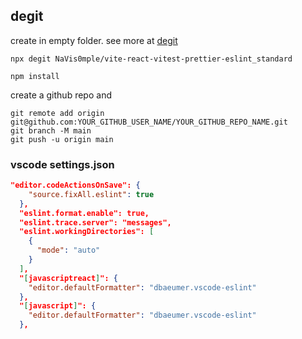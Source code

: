 ## degit 
create in empty folder. see more at [degit](https://github.com/Rich-Harris/degit) 
```
npx degit NaVis0mple/vite-react-vitest-prettier-eslint_standard
```
```
npm install
```
create a github repo and 
```git
git remote add origin git@github.com:YOUR_GITHUB_USER_NAME/YOUR_GITHUB_REPO_NAME.git
git branch -M main
git push -u origin main
```


### vscode settings.json
```json
"editor.codeActionsOnSave": {
    "source.fixAll.eslint": true
  },
  "eslint.format.enable": true,
  "eslint.trace.server": "messages",
  "eslint.workingDirectories": [
    {
      "mode": "auto"
    }
  ],
  "[javascriptreact]": {
    "editor.defaultFormatter": "dbaeumer.vscode-eslint"
  },
  "[javascript]": {
    "editor.defaultFormatter": "dbaeumer.vscode-eslint"
  },
```
